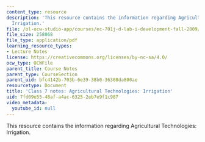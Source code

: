```yaml
---
content_type: resource
description: 'This resource contains the information regarding Agricultural Technologies:
  Irrigation.'
file: /ol-ocw-studio-app/courses/ec-701j-d-lab-i-development-fall-2009/7fd09e5548afa4ac63252eb7e9f1c987_MITEC_701JF09_lec07_notes.pdf
file_size: 258068
file_type: application/pdf
learning_resource_types:
- Lecture Notes
license: https://creativecommons.org/licenses/by-nc-sa/4.0/
ocw_type: OCWFile
parent_title: Course Notes
parent_type: CourseSection
parent_uid: bfc4142b-703b-6e39-38b0-36308da800ae
resourcetype: Document
title: 'Class 7 notes: Agricultural Technologies: Irrigation'
uid: 7fd09e55-48af-a4ac-6325-2eb7e9f1c987
video_metadata:
  youtube_id: null
---
```

This resource contains the information regarding Agricultural Technologies: Irrigation.